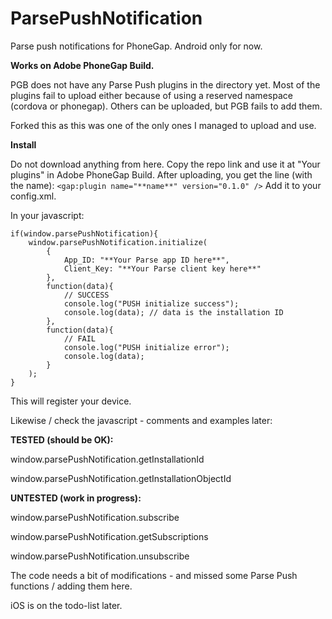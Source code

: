 ParsePushNotification
============

Parse push notifications for PhoneGap. Android only for now.

**Works on Adobe PhoneGap Build.**

PGB does not have any Parse Push plugins in the directory yet.
Most of the plugins fail to upload either because of using a reserved namespace (cordova or phonegap).
Others can be uploaded, but PGB fails to add them.

Forked this as this was one of the only ones I managed to upload and use.

**Install**

Do not download anything from here. Copy the repo link and use it at "Your plugins" in Adobe PhoneGap Build. After uploading, you get the line (with the name):
`<gap:plugin name="**name**" version="0.1.0" />`
Add it to your config.xml.

In your javascript:

```
if(window.parsePushNotification){
    window.parsePushNotification.initialize(
        {
            App_ID: "**Your Parse app ID here**",
            Client_Key: "**Your Parse client key here**"
        },
        function(data){
            // SUCCESS
            console.log("PUSH initialize success");
            console.log(data); // data is the installation ID
        },
        function(data){
            // FAIL
            console.log("PUSH initialize error");
            console.log(data);
        }
    );
}
```

This will register your device.
  
  
Likewise / check the javascript - comments and examples later:

**TESTED (should be OK):**

window.parsePushNotification.getInstallationId

window.parsePushNotification.getInstallationObjectId

**UNTESTED (work in progress):**

window.parsePushNotification.subscribe

window.parsePushNotification.getSubscriptions

window.parsePushNotification.unsubscribe



The code needs a bit of modifications -  and missed some Parse Push functions / adding them here.

iOS is on the todo-list later.
